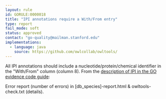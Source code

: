 ```yaml
---
layout: rule
id: GORULE:0000018
title: "IPI annotations require a With/From entry"
type: report
fail_mode: soft
status: approved
contact: "go-quality@mailman.stanford.edu"
implementations: 
  - language: java
    source: https://github.com/owlcollab/owltools/
---
```

All IPI annotations should include a nucleotide/protein/chemical
identifier in the "With/From" column (column 8). From the [description
of IPI in the GO evidence code guide](http://wiki.geneontology.org/index.php/Inferred_from_Physical_Interaction_(IPI)):

Error report (number of errors) in [db_species]-report.html & owltools-check.txt (details).
